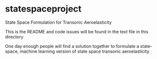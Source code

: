 # statespaceproject
State Space Formulation for Transonic Aeroelasticity

This is the README and code issues will be found in the text file in this directory

One day enough people will find a solution together to formulate a state-space, machine learning
version of state space transonic aeroelasticity
